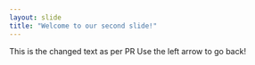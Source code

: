 ```yaml
---
layout: slide
title: "Welcome to our second slide!"
---
```

This is the changed text as per PR
Use the left arrow to go back!
